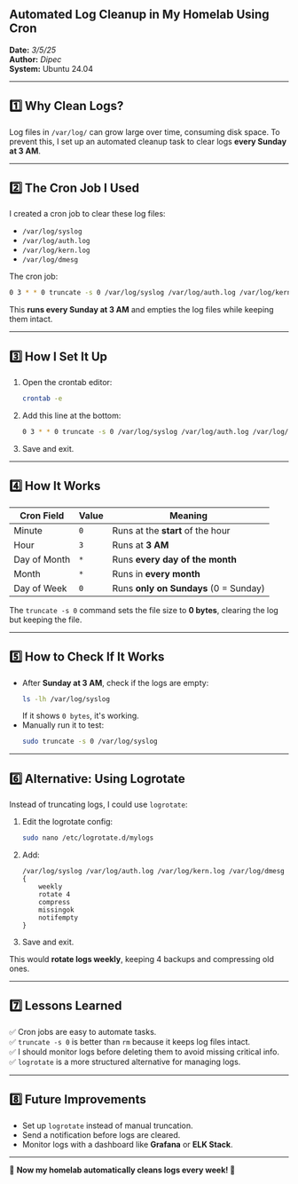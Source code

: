 ## **Automated Log Cleanup in My Homelab Using Cron**

**Date:** *3/5/25*  
**Author:** *Dipec*  
**System:** Ubuntu 24.04

---

## **1️⃣ Why Clean Logs?**
Log files in `/var/log/` can grow large over time, consuming disk space. To prevent this, I set up an automated cleanup task to clear logs **every Sunday at 3 AM**.

---

## **2️⃣ The Cron Job I Used**
I created a cron job to clear these log files:
- `/var/log/syslog`
- `/var/log/auth.log`
- `/var/log/kern.log`
- `/var/log/dmesg`

The cron job:
```bash
0 3 * * 0 truncate -s 0 /var/log/syslog /var/log/auth.log /var/log/kern.log /var/log/dmesg
```
This **runs every Sunday at 3 AM** and empties the log files while keeping them intact.

---

## **3️⃣ How I Set It Up**
1. Open the crontab editor:
   ```bash
   crontab -e
   ```
2. Add this line at the bottom:
   ```bash
   0 3 * * 0 truncate -s 0 /var/log/syslog /var/log/auth.log /var/log/kern.log /var/log/dmesg
   ```
3. Save and exit.

---

## **4️⃣ How It Works**
| Cron Field  | Value | Meaning |
|------------|------|---------|
| Minute     | `0`  | Runs at the **start** of the hour |
| Hour       | `3`  | Runs at **3 AM** |
| Day of Month | `*`  | Runs **every day of the month** |
| Month      | `*`  | Runs in **every month** |
| Day of Week | `0`  | Runs **only on Sundays** (0 = Sunday) |

The `truncate -s 0` command sets the file size to **0 bytes**, clearing the log but keeping the file.

---

## **5️⃣ How to Check If It Works**
- After **Sunday at 3 AM**, check if the logs are empty:
  ```bash
  ls -lh /var/log/syslog
  ```
  If it shows `0 bytes`, it's working.
- Manually run it to test:
  ```bash
  sudo truncate -s 0 /var/log/syslog
  ```

---

## **6️⃣ Alternative: Using Logrotate**
Instead of truncating logs, I could use `logrotate`:
1. Edit the logrotate config:
   ```bash
   sudo nano /etc/logrotate.d/mylogs
   ```
2. Add:
   ```
   /var/log/syslog /var/log/auth.log /var/log/kern.log /var/log/dmesg {
       weekly
       rotate 4
       compress
       missingok
       notifempty
   }
   ```
3. Save and exit.

This would **rotate logs weekly**, keeping 4 backups and compressing old ones.

---

## **7️⃣ Lessons Learned**
✅ Cron jobs are easy to automate tasks.  
✅ `truncate -s 0` is better than `rm` because it keeps log files intact.  
✅ I should monitor logs before deleting them to avoid missing critical info.  
✅ `logrotate` is a more structured alternative for managing logs.

---

## **8️⃣ Future Improvements**
- Set up `logrotate` instead of manual truncation.  
- Send a notification before logs are cleared.  
- Monitor logs with a dashboard like **Grafana** or **ELK Stack**.

---

📌 **Now my homelab automatically cleans logs every week! 🚀**
